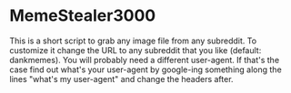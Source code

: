 # MemeStealer3000

This is a short script to grab any image file from any subreddit. To customize it change the URL to any subreddit that you like (default: dankmemes).
You will probably need a different user-agent. If that's the case find out what's your user-agent by google-ing something along the lines "what's my user-agent" and change the headers after.
